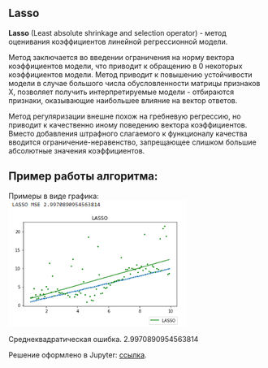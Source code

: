 ## Lasso
**Lasso** (Least absolute shrinkage and selection operator)  - метод оценивания коэффициентов линейной регрессионной модели. 

Метод заключается во введении ограничения на норму вектора коэффициентов модели, что приводит к обращению в 0 некоторых коэффициентов модели. Метод приводит к повышению устойчивости модели в случае большого числа обусловленности матрицы признаков X, позволяет получить интерпретируемые модели  - отбираются признаки, оказывающие наибольшее влияние на вектор ответов.

Метод регуляризации внешне похож на гребневую регрессию, но приводит к качественно иному поведению вектора коэффициентов. Вместо добавления
штрафного слагаемого к функционалу качества вводится ограничение-неравенство,
запрещающее слишком большие абсолютные значения коэффициентов.

## Пример работы алгоритма:

Примеры в виде графика:<br />
<img src="https://github.com/DmitryFox/MachineLearning/blob/master/Task_2_5_MethodLASSO/image/lasso.png?raw=true" width="350" /><br />

Среднеквадратическая ошибка.
2.9970890954563814


Решение оформлено в Jupyter: <a href='/Task_2_5_MethodLASSO/LASSO.ipynb'>ссылка</a>.
